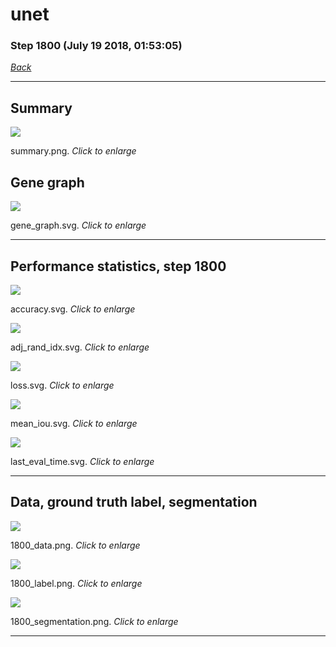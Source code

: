 # unet

### Step 1800 (July 19 2018, 01:53:05)

[_Back_](..)

---

## Summary

<div class="images"><a href="media/summary.png"><img  src="media/summary.png" align="center"></a><p>summary.png. <i>Click to enlarge</i></p></div>

## Gene graph

<div class="images"><a href="media/gene_graph.svg"><img  src="media/gene_graph.svg" align="center"></a><p>gene_graph.svg. <i>Click to enlarge</i></p></div>

---

## Performance statistics, step 1800

<div class="images"><a href="media/accuracy.svg"><img class="mini" src="media/accuracy.svg" align="center"></a><p>accuracy.svg. <i>Click to enlarge</i></p></div>
<div class="images"><a href="media/adj_rand_idx.svg"><img class="mini" src="media/adj_rand_idx.svg" align="center"></a><p>adj_rand_idx.svg. <i>Click to enlarge</i></p></div>
<div class="images"><a href="media/loss.svg"><img class="mini" src="media/loss.svg" align="center"></a><p>loss.svg. <i>Click to enlarge</i></p></div>
<div class="images"><a href="media/mean_iou.svg"><img class="mini" src="media/mean_iou.svg" align="center"></a><p>mean_iou.svg. <i>Click to enlarge</i></p></div>
<div class="images"><a href="media/last_eval_time.svg"><img class="mini" src="media/last_eval_time.svg" align="center"></a><p>last_eval_time.svg. <i>Click to enlarge</i></p></div>

---

## Data, ground truth label, segmentation

<div class="images"><a href="media/1800_data.png"><img class="mini" src="media/1800_data.png" align="center"></a><p>1800_data.png. <i>Click to enlarge</i></p></div>
<div class="images"><a href="media/1800_label.png"><img class="mini" src="media/1800_label.png" align="center"></a><p>1800_label.png. <i>Click to enlarge</i></p></div>
<div class="images"><a href="media/1800_segmentation.png"><img class="mini" src="media/1800_segmentation.png" align="center"></a><p>1800_segmentation.png. <i>Click to enlarge</i></p></div>

---


